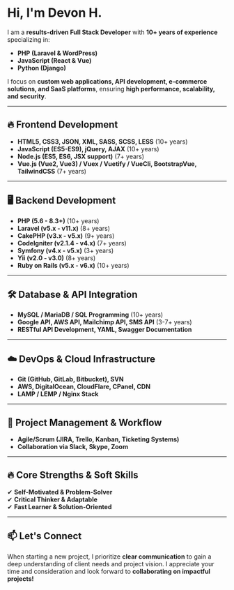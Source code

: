 # Hi, I'm Devon H.

I am a **results-driven Full Stack Developer** with **10+ years of experience** specializing in:  
- **PHP (Laravel & WordPress)**  
- **JavaScript (React & Vue)**  
- **Python (Django)**  

I focus on **custom web applications, API development, e-commerce solutions, and SaaS platforms**, ensuring **high performance, scalability, and security**.  

---

## 🔥 Frontend Development  

- **HTML5, CSS3, JSON, XML, SASS, SCSS, LESS** (10+ years)  
- **JavaScript (ES5-ES9), jQuery, AJAX** (10+ years)  
- **Node.js (ES5, ES6, JSX support)** (7+ years)  
- **Vue.js (Vue2, Vue3) / Vuex / Vuetify / VueCli, BootstrapVue, TailwindCSS** (7+ years)  

---

## 🖥 Backend Development  

- **PHP (5.6 - 8.3+)** (10+ years)  
- **Laravel (v5.x - v11.x)** (8+ years)  
- **CakePHP (v3.x - v5.x)** (9+ years)  
- **CodeIgniter (v2.1.4 - v4.x)** (7+ years)  
- **Symfony (v4.x - v5.x)** (3+ years)  
- **Yii (v2.0 - v3.0)** (8+ years)  
- **Ruby on Rails (v5.x - v6.x)** (10+ years)  

---

## 🛠️ Database & API Integration  

- **MySQL / MariaDB / SQL Programming** (10+ years)  
- **Google API, AWS API, Mailchimp API, SMS API** (3-7+ years)  
- **RESTful API Development, YAML, Swagger Documentation**  

---

## ☁️ DevOps & Cloud Infrastructure  

- **Git (GitHub, GitLab, Bitbucket), SVN**  
- **AWS, DigitalOcean, CloudFlare, CPanel, CDN**  
- **LAMP / LEMP / Nginx Stack**  

---

## 📌 Project Management & Workflow  

- **Agile/Scrum (JIRA, Trello, Kanban, Ticketing Systems)**  
- **Collaboration via Slack, Skype, Zoom**  

---

## 🔥 Core Strengths & Soft Skills  

✔ **Self-Motivated & Problem-Solver**  
✔ **Critical Thinker & Adaptable**  
✔ **Fast Learner & Solution-Oriented**  

---

## 📫 Let's Connect  

When starting a new project, I prioritize **clear communication** to gain a deep understanding of client needs and project vision. I appreciate your time and consideration and look forward to **collaborating on impactful projects!**
